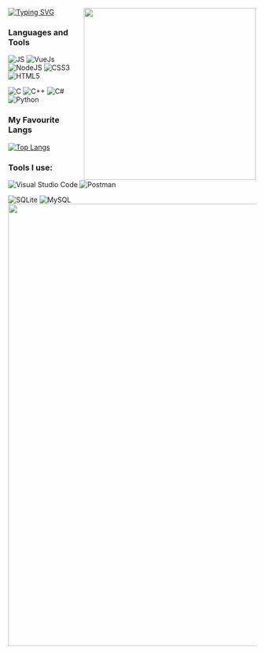 [![Typing SVG](https://readme-typing-svg.demolab.com/?lines=Roman+Sviridonov)](https://git.io/typing-svg)
<img src="https://i.pinimg.com/originals/85/04/77/850477fed08bfe98598082bcd309ce70.gif" width=350 align="right">
### Languages and Tools
![JS](https://img.shields.io/badge/-JavaScript-090909?style=for-the-badge&logo=javascript)
![VueJs](https://img.shields.io/badge/-VueJS-090909?style=for-the-badge&logo=vuedotjs)
![NodeJS](https://img.shields.io/badge/-NodeJS-090909?style=for-the-badge&logo=nodedotjs)
![CSS3](https://img.shields.io/badge/css3-090909?style=for-the-badge&logo=css3)
![HTML5](https://img.shields.io/badge/html5-090909?style=for-the-badge&logo=html5)

![C](https://img.shields.io/badge/-C-090909?style=for-the-badge&logo=c)
![C++](https://img.shields.io/badge/-C%2b%2b-090909?style=for-the-badge&logo=cplusplus)
![C#](https://img.shields.io/badge/-C%23-090909?style=for-the-badge&logo=csharp)
![Python](https://img.shields.io/badge/-Python-090909?style=for-the-badge&logo=python)

### My Favourite Langs
[![Top Langs](https://github-readme-stats.vercel.app/api/top-langs/?username=anuraghazra&layout=compact)](https://github.com/anuraghazra/github-readme-stats)


<h3>Tools I use:</h3>

![Visual Studio Code](https://img.shields.io/badge/WebStorm-090909?style=for-the-badge&logo=webstorm&logoColor=white)
![Postman](https://img.shields.io/badge/Postman-FF6C37?style=for-the-badge&logo=postman&logoColor=white)

![SQLite](https://img.shields.io/badge/sqlite-%2307405e.svg?style=for-the-badge&logo=sqlite&logoColor=white)
![MySQL](https://img.shields.io/badge/mysql-%2300f.svg?style=for-the-badge&logo=mysql&logoColor=white)
<img src="https://static.wixstatic.com/media/6fe637_11364b10887141b8afadb4d94062ba19~mv2.gif" width=900>
